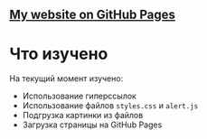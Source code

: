 ## [My website on GitHub Pages]

# Что изучено

На текущий момент изучено:

- Использование гиперссылок
- Использование файлов `styles.css` и `alert.js`
- Подгрузка картинки из файлов
- Загрузка страницы на GitHub  Pages


[My website on GitHub Pages]: https://blackraser.github.io/First-website/
